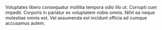 Voluptates libero consequatur mollitia tempora odio illo ut. Corrupti cum impedit. Corporis in pariatur ex voluptatem nobis omnis. Nihil ea neque molestiae omnis est. Vel assumenda est incidunt officia ad cumque accusamus autem.